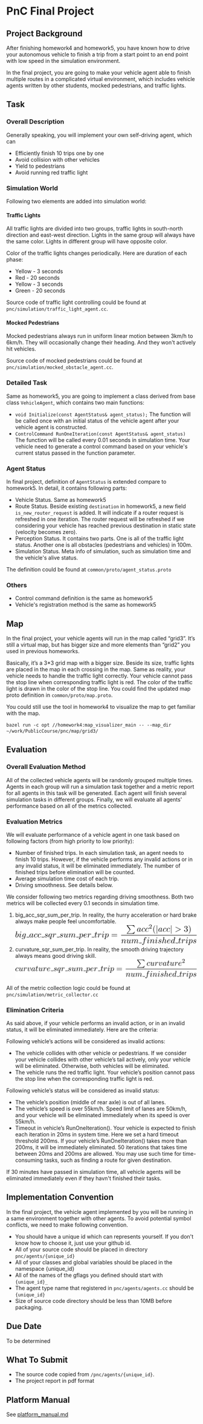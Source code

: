 # PnC Final Project 

## Project Background
After finishing homework4 and homework5, you have known how to drive your autonomous vehicle to finish a trip from a start point to an end point with low speed in the simulation environment. 

In the final project, you are going to make your vehicle agent able to finish multiple routes in a complicated virtual environment, which includes vehicle agents written by other students, mocked pedestrians, and traffic lights.  

## Task

### Overall Description

Generally speaking, you will implement your own self-driving agent, which can
* Efficiently finish 10 trips one by one 
* Avoid collision with other vehicles
* Yield to pedestrians
* Avoid running red traffic light 

### Simulation World


Following two elements are added into simulation world:

#### Traffic Lights

All traffic lights are divided into two groups, traffic lights in south-north direction and east-west direction. Lights in the same group will always have the same color. Lights in different group will have opposite color. 

Color of the traffic lights changes periodically. Here are duration of each phase:
* Yellow - 3 seconds
* Red - 20 seconds
* Yellow - 3 seconds
* Green - 20 seconds

Source code of traffic light controlling could be found at `pnc/simulation/traffic_light_agent.cc`. 


#### Mocked Pedestrians
Mocked pedestrians always run in uniform linear motion between 3km/h to 6km/h. They will occasionally change their heading. And they won't actively hit vehicles. 

Source code of mocked pedestrians could be found at `pnc/simulation/mocked_obstacle_agent.cc`. 

### Detailed Task

Same as homework5, you are going to implement a class derived from base class `VehicleAgent`, which contains two main functions:
* `void Initialize(const AgentStatus& agent_status);` The function will be called once with an initial status of the vehicle agent after your vehicle agent is constructed.
* `ControlCommand RunOneIteration(const AgentStatus& agent_status)` The function will be called every 0.01 seconds in simulation time. Your vehicle need to generate a control command based on your vehicle's current status passed in the function parameter.

### Agent Status

In final project, definition of `AgentStatus` is extended compare to homework5. In detail, it contains following parts:
* Vehicle Status. Same as homework5
* Route Status. Beside existing `destination` in homework5, a new field `is_new_router_request` is added. It will indicate if a router request is refreshed in one iteration. The router request will be refreshed if we considering your vehicle has reached previous destination in static state (velocity becomes zero). 
* Perception Status. It contains two parts. One is all of the traffic light status. Another one is all obstacles (pedestrians and vehicles) in 100m. 
* Simulation Status. Meta info of simulation, such as simulation time and the vehicle's alive status. 

The definition could be found at `common/proto/agent_status.proto`

### Others

* Control command definition is the same as homework5
* Vehicle's registration method is the same as homework5

## Map
In the final project, your vehicle agents will run in the map called “grid3”. It’s still a virtual map, but has bigger size and more elements than “grid2” you used in previous homeworks. 

Basically, it’s a 3*3 grid map with a bigger size. Beside its size, traffic lights are placed in the map in each crossing in the map. Same as reality, your vehicle needs to handle the traffic light correctly. Your vehicle cannot pass the stop line when corresponding traffic light is red. The color of the traffic light is drawn in the color of the stop line. You could find the updated map proto definition in `common/proto/map.proto`. 

You could still use the tool in homework4 to visualize the map to get familiar with the map. 
```
bazel run -c opt //homework4:map_visualizer_main -- --map_dir ~/work/PublicCourse/pnc/map/grid3/
```

## Evaluation

### Overall Evaluation Method

All of the collected vehicle agents will be randomly grouped multiple times. Agents in each group will run a simulation task together and a metric report for all agents in this task will be generated. Each agent will finish several simulation tasks in different groups. Finally, we will evaluate all agents' performance based on all of the metrics collected. 

### Evaluation Metrics

We will evaluate performance of a vehicle agent in one task based on following factors (from high priority to low priority):

* Number of finished trips. In each simulation task, an agent needs to finish 10 trips. However, if the vehicle performs any invalid actions or in any invalid status, it will be eliminated immediately. The number of finished trips before elimination will be counted. 
* Average simulation time cost of each trip. 
* Driving smoothness. See details below. 

We consider following two metrics regarding driving smoothness. Both two metrics will be collected every 0.1 seconds in simulation time. 

1. big_acc_sqr_sum_per_trip. In reality, the hurry acceleration or hard brake always make people feel uncomfortable. 
![acc](acc.png)
2. curvature_sqr_sum_per_trip. In reality, the smooth driving trajectory always means good driving skill. 
![curvature](curvature.png)

All of the metric collection logic could be found at `pnc/simulation/metric_collector.cc`

### Elimination Criteria

As said above, if your vehicle performs an invalid action, or in an invalid status, it will be eliminated immediately. Here are the criteria:

Following vehicle’s actions will be considered as invalid actions:
* The vehicle collides with other vehicle or pedestrians. If we consider your vehicle collides with other vehicle’s tail actively, only your vehicle will be eliminated. Otherwise, both vehicles will be eliminated. 
* The vehicle runs the red traffic light. Your vehicle’s position cannot pass the stop line when the corresponding traffic light is red. 

Following vehicle’s status will be considered as invalid status:
* The vehicle’s position (middle of rear axle) is out of all lanes. 
* The vehicle’s speed is over 55km/h. Speed limit of lanes are 50km/h, and your vehicle will be eliminated immediately when its speed is over 55km/h. 
* Timeout in vehicle’s RunOneIteration(). Your vehicle is expected to finish each iteration in 20ms in system time. Here we set a hard timeout threshold 200ms. If your vehicle’s RunOneIteration() takes more than 200ms, it will be immediately eliminated. 50 iterations that takes time between 20ms and 200ms are allowed. You may use such time for time-consuming tasks, such as finding a route for given destination. 

If 30 minutes have passed in simulation time, all vehicle agents will be eliminated immediately even if they havn't finished their tasks. 

## Implementation Convention
In the final project, the vehicle agent implemented by you will be running in a same environment together with other agents. To avoid potential symbol conflicts, we need to make following convention. 

* You should have a unique id which can represents yourself. If you don't know how to choose it, just use your github id. 
* All of your source code should be placed in directory `pnc/agents/{unique_id}`
* All of your classes and global variables should be placed in the namespace {unique_id}
* All of the names of the gflags you defined should start with `{unique_id}_`
* The agent type name that registered in `pnc/agents/agents.cc` should be `{unique_id}`
* Size of source code directory should be less than 10MB before packaging. 

## Due Date
To be determined

## What To Submit
* The source code copied from `/pnc/agents/{unique_id}`. 
* The project report in pdf format

## Platform Manual

See [platform_manual.md](platform_manual.md)
